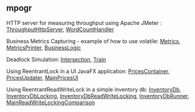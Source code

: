mpogr
-----

HTTP server for measuring throughput using Apache JMeter :
[ThroughputHttpServer](src/main/java/learn/mt/mpogr/httpserver/ThroughputHttpServer.java),
[WordCountHandler](src/main/java/learn/mt/mpogr/httpserver/WordCountHandler.java)

Business Metrics Capturing - example of how to use volatile:
[Metrics](src/main/java/learn/mt/mpogr/race/atomic/Metrics.java),
[MetricsPrinter](src/main/java/learn/mt/mpogr/race/atomic/MetricsPrinter.java),
[BusinessLogic](src/main/java/learn/mt/mpogr/race/atomic/BusinessLogic.java)

Deadlock Simulation:
[Intersection](src/main/java/learn/mt/mpogr/deadlock/Intersection.java),
[Train](src/main/java/learn/mt/mpogr/deadlock/Train.java)

Using ReentrantLock in a UI JavaFX application:
[PricesContainer](src/main/java/learn/mt/mpogr/reentrantlock/PricesContainer.java),
[PricesUpdater](src/main/java/learn/mt/mpogr/reentrantlock/PricesUpdater.java),
[MainPricesUI](src/main/java/learn/mt/mpogr/reentrantlock/MainPricesUI.java)

Using ReentrantReadWriteLock in a simple inventory db:
[InventoryDb](src/main/java/learn/mt/mpogr/readwrite/InventoryDb.java),
[InventoryDbLocking](src/main/java/learn/mt/mpogr/readwrite/InventoryDbLocking.java),
[InventoryDbReadWriteLocking](src/main/java/learn/mt/mpogr/readwrite/InventoryDbReadWriteLocking.java),
[InventoryDbRunner](src/main/java/learn/mt/mpogr/readwrite/InventoryDbRunner.java),
[MainReadWriteLockingComparison](src/main/java/learn/mt/mpogr/readwrite/MainReadWriteLockingComparison.java)